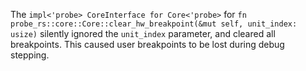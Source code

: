 The  `impl<'probe> CoreInterface for Core<'probe>` for `fn probe_rs::core::Core::clear_hw_breakpoint(&mut self, unit_index: usize)` silently ignored the `unit_index` parameter, and cleared all breakpoints. This caused user breakpoints to be lost during debug stepping.
